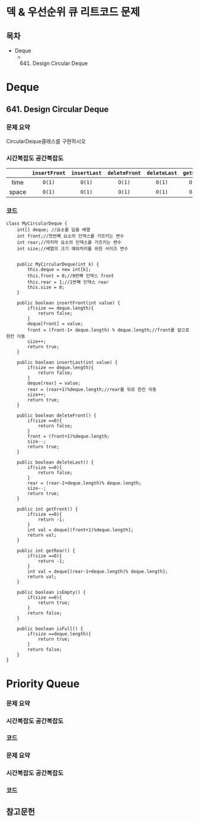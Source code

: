 # 덱 & 우선순위 큐 리트코드 문제

## 목차
- Deque
  - 641. Design Circular Deque


# Deque

## 641. Design Circular Deque
### 문제 요약
CircularDeque클래스를 구현하시오

### 시간복잡도 공간복잡도
|       | `insertFront` | `insertLast` | `deleteFront` | `deleteLast` | `getFront` | `getRear` | `isEmpty` | `isFull` |
| :---: | :-----------: | :----------: | :-----------: | :----------: | :--------: | :-------: | :-------: | :------: |
| time  |    `O(1)`     |    `O(1)`    |    `O(1)`     |    `O(1)`    |   `O(1)`   |  `O(1)`   |  `O(1)`   |  `O(1)`  |
| space |    `O(1)`     |    `O(1)`    |    `O(1)`     |    `O(1)`    |   `O(1)`   |  `O(1)`   |  `O(1)`   |  `O(1)`  |

### 코드
    class MyCircularDeque {
        int[] deque; //요소를 담을 배열
        int front;//첫번째 요소의 인덱스를 가르키는 변수
        int rear;//마지막 요소의 인덱스를 가르키는 변수
        int size;//배열의 크기 예외처리를 위한 사이즈 변수


        public MyCircularDeque(int k) {
            this.deque = new int[k];
            this.front = 0;//0번째 인덱스 front
            this.rear = 1;//1번째 인덱스 rear
            this.size = 0;
        }

        public boolean insertFront(int value) {
            if(size == deque.length){
                return false;
            }
            deque[front] = value;
            front = (front-1+ deque.length) % deque.length;//front를 앞으로 한칸 이동
            size++;
            return true;
        }

        public boolean insertLast(int value) {
            if(size == deque.length){
                return false;
            }
            deque[rear] = value;
            rear = (rear+1)%deque.length;//rear를 뒤로 한칸 이동
            size++;
            return true;
        }

        public boolean deleteFront() {
            if(size ==0){
                return false;
            }
            front = (front+1)%deque.length;
            size--;
            return true;
        }

        public boolean deleteLast() {
            if(size ==0){
                return false;
            }
            rear = (rear-1+deque.length)% deque.length;
            size--;
            return true;
        }

        public int getFront() {
            if(size ==0){
                return -1;
            }
            int val = deque[(front+1)%deque.length];
            return val;
        }

        public int getRear() {
            if(size ==0){
                return -1;
            }
            int val = deque[(rear-1+deque.length)% deque.length];
            return val;
        }

        public boolean isEmpty() {
            if(size ==0){
                return true;
            }
            return false;
        }

        public boolean isFull() {
            if(size ==deque.length){
                return true;
            }
            return false;
        }
    }











# Priority Queue


### 문제 요약

### 시간복잡도 공간복잡도

### 코드




### 문제 요약

### 시간복잡도 공간복잡도

### 코드








## 참고문헌

